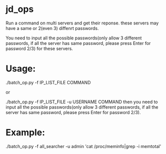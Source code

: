 # jd_ops

Run a command on multi servers and get their reponse. these servers may have a same or 2(even 3) diffenrt passwords.

You need to input all the possible passwords(only allow 3 different passwords, if all the server has same password, please press Enter for password 2/3) for these servers.

# Usage:

./batch_op.py -f IP_LIST_FILE COMMAND

or

./batch_op.py -f IP_LIST_FILE -u USERNAME COMMAND
then you need to input all the possible passwords(only allow 3 different passwords, if all the server has same password, please press Enter for password 2/3).

# Example:
./batch_op.py -f all_searcher -u admin 'cat /proc/meminfo|grep -i memtotal'

